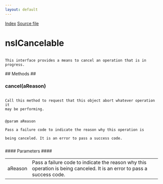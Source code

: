 ```yaml
---
layout: default
---
```

<div id='links'><a href="../index.html">Index</a>
<a href="http://dxr.mozilla.org/mozilla-central/source/netwerk/base/public/nsICancelable.idl">Source file</a>
</div>

# nsICancelable #
<code>  
This interface provides a means to cancel an operation that is in progress.  
  
</code>
## Methods ##

### cancel(aReason) ###
<code>  
Call this method to request that this object abort whatever operation it  
may be performing.  
  
@param aReason  
       Pass a failure code to indicate the reason why this operation is  
       being canceled.  It is an error to pass a success code.  
  
</code>
#### Parameters ####

<table>

<tr>
<td>aReason</td>
<td>       Pass a failure code to indicate the reason why this operation is  
       being canceled.  It is an error to pass a success code.  
</td>
</tr>

</table>
